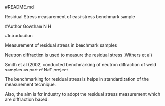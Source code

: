 #README.md

Residual Stress measurement of easi-stress benchmark sample

#Author
Gowtham N H

#Introduction

Measurement of residual stress in benchmark samples

Neutron diffraction is used to measure the residual stress (Withers et al)

Smith et al (2002) conducted benchmarking of neutron diffraction of weld samples as part of NeT project

The benchmarking for residual stress is helps in standardization of 
the measurement technique.

Also, the aim is for industry to adopt the residual stress measurement 
which are diffraction based.
